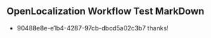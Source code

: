 ## OpenLocalization Workflow Test MarkDown

* 90488e8e-e1b4-4287-97cb-dbcd5a02c3b7 
thanks!



<!--HONumber=Jan16_HO3-->
